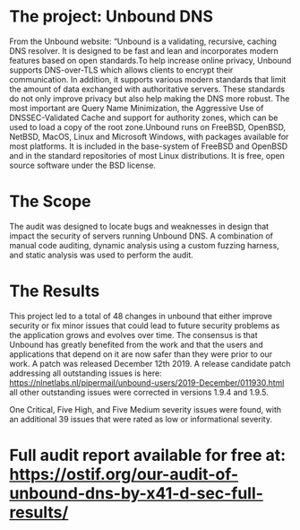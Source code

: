 # The project: Unbound DNS

From the Unbound website: “Unbound is a validating, recursive, caching DNS resolver. It is designed to be fast and lean and incorporates modern features based on open standards.To help increase online privacy, Unbound supports DNS-over-TLS which allows clients to encrypt their communication. In addition, it supports various modern standards that limit the amount of data exchanged with authoritative servers. These standards do not only improve privacy but also help making the DNS more robust. The most important are Query Name Minimization, the Aggressive Use of DNSSEC-Validated Cache and support for authority zones, which can be used to load a copy of the root zone.Unbound runs on FreeBSD, OpenBSD, NetBSD, MacOS, Linux and Microsoft Windows, with packages available for most platforms. It is included in the base-system of FreeBSD and OpenBSD and in the standard repositories of most Linux distributions. It is free, open source software under the BSD license.

# The Scope

The audit was designed to locate bugs and weaknesses in design that impact the security of servers running Unbound DNS. A combination of manual code auditing, dynamic analysis using a custom fuzzing harness, and static analysis was used to perform the audit.

# The Results

This project led to a total of 48 changes in unbound that either improve security or fix minor issues that could lead to future security problems as the application grows and evolves over time. The consensus is that Unbound has greatly benefited from the work and that the users and applications that depend on it are now safer than they were prior to our work. A patch was released December 12th 2019. A release candidate patch addressing all outstanding issues is here: https://nlnetlabs.nl/pipermail/unbound-users/2019-December/011930.html all other outstanding issues were corrected in versions 1.9.4 and 1.9.5.

One Critical, Five High, and Five Medium severity issues were found, with an additional 39 issues that were rated as low or informational severity.


# Full audit report available for free at: https://ostif.org/our-audit-of-unbound-dns-by-x41-d-sec-full-results/
